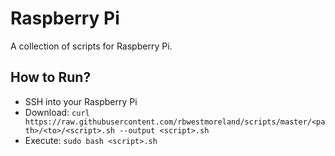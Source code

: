 # Raspberry Pi
A collection of scripts for Raspberry Pi.

## How to Run?
- SSH into your Raspberry Pi
- Download: `curl https://raw.githubusercontent.com/rbwestmoreland/scripts/master/<path>/<to>/<script>.sh --output <script>.sh`
- Execute: `sudo bash <script>.sh`

